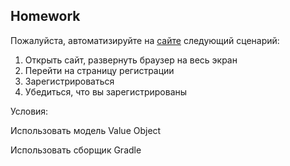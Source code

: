 ##  Homework

Пожалуйста, автоматизируйте на [сайте](https://demowebshop.tricentis.com/) следующий сценарий:

1. Открыть сайт, развернуть браузер на весь экран
2. Перейти на страницу регистрации
3. Зарегистрироваться
4. Убедиться, что вы зарегистрированы

Условия:

Использовать модель Value Object

Использовать сборщик Gradle



